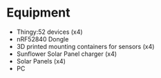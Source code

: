 # Equipment
- Thingy:52 devices (x4)
- nRF52840 Dongle
- 3D printed mounting containers for sensors (x4)
- Sunflower Solar Panel charger (x4)
- Solar Panels (x4)
- PC
